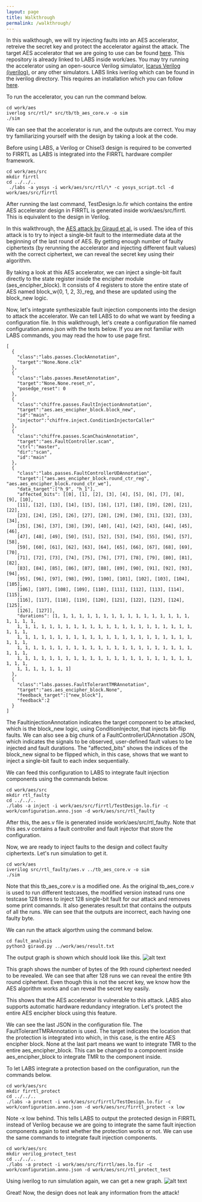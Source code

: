 ```yaml
---
layout: page
title: Walkthrough
permalink: /walkthrough/
---
```

In this walkthough, we will try injecting faults into an AES accelerator, retreive the secret key and protect the accelerator against the attack. The target AES accelerator that we are going to use can be found [here](https://github.com/secworks/aes). This repository is already linked to LABS inside work/aes. You may try running the accelerator using an open-source Verilog simulator, [Icarus Verilog (iverilog)](https://github.com/steveicarus/iverilog), or any other simulators. LABS links iverilog which can be found in the iverilog directory. This requires an installation which you can follow [here](https://iverilog.fandom.com/wiki/Installation_Guide).

To run the accelerator, you can run the command below.
```code
cd work/aes
iverlog src/rtl/* src/tb/tb_aes_core.v -o sim
./sim
```
We can see that the accelerator is run, and the outputs are correct. You may try familiarizing yourself with the design by taking a look at the code.

Before using LABS, a Verilog or Chisel3 design is required to be converted to FIRRTL as LABS is integrated into the FIRRTL hardware compiler framework.
```code
cd work/aes/src
mkdir firrtl
cd ../../..
 ./labs -a yosys -i work/aes/src/rtl/\* -c yosys_script.tcl -d work/aes/src/firrtl
```
After running the last command, TestDesign.lo.fir which contains the entire AES accelerator design in FIRRTL is generated inside work/aes/src/firrtl. This is equivalent to the design in Verilog.

In this walkthrough, the [AES attack by Giraud et al.](https://link.springer.com/chapter/10.1007/11506447_4) is used. The idea of this attack is to try to inject a single-bit fault to the intermediate data at the beginning of the last round of AES. By getting enough number of faulty ciphertexts (by rerunning the accelerator and injecting different fault values) with the correct ciphertext, we can reveal the secret key using their algorithm. 

By taking a look at this AES accelerator, we can inject a single-bit fault directly to the state register inside the encipher module (aes_encipher_block). It consists of 4 registers to store the entire state of AES named block_w{0, 1, 2, 3}_reg, and these are updated using the block_new logic.

Now, let's integrate synthesizable fault injection components into the design to attack the accelerator. We can tell LABS to do what we want by feeding a configuration file. In this walkthrough, let's create a configuration file named configuration.anno.json with the texts below. If you are not familiar with LABS commands, you may read the how to use page first. 

```code
[
  {
    "class":"labs.passes.ClockAnnotation",
    "target":"None.None.clk"
  },
  {
    "class":"labs.passes.ResetAnnotation",
    "target":"None.None.reset_n",
    "posedge_reset": 0
  },
  {
    "class":"chiffre.passes.FaultInjectionAnnotation",
    "target":"aes.aes_encipher_block.block_new",
    "id":"main",
    "injector":"chiffre.inject.ConditionInjectorCaller"
  },
  {
    "class":"chiffre.passes.ScanChainAnnotation",
    "target":"aes.FaultController.scan",
    "ctrl":"master",
    "dir":"scan",
    "id":"main"
  },
  {
    "class":"labs.passes.FaultControllerUDAnnotation",
    "target":["aes.aes_encipher_block.round_ctr_reg", "aes.aes_encipher_block.round_ctr_we"],
    "data_target":["h_9", "h_1"],
    "affected_bits": [[0], [1], [2], [3], [4], [5], [6], [7], [8], [9], [10],
    [11], [12], [13], [14], [15], [16], [17], [18], [19], [20], [21], [22],
    [23], [24], [25], [26], [27], [28], [29], [30], [31], [32], [33], [34],
    [35], [36], [37], [38], [39], [40], [41], [42], [43], [44], [45], [46],
    [47], [48], [49], [50], [51], [52], [53], [54], [55], [56], [57], [58],
    [59], [60], [61], [62], [63], [64], [65], [66], [67], [68], [69], [70],
    [71], [72], [73], [74], [75], [76], [77], [78], [79], [80], [81], [82],
    [83], [84], [85], [86], [87], [88], [89], [90], [91], [92], [93], [94],
    [95], [96], [97], [98], [99], [100], [101], [102], [103], [104], [105],
    [106], [107], [108], [109], [110], [111], [112], [113], [114], [115],
    [116], [117], [118], [119], [120], [121], [122], [123], [124], [125],
    [126], [127]],
    "durations": [1, 1, 1, 1, 1, 1, 1, 1, 1, 1, 1, 1, 1, 1, 1, 1, 1, 1, 1, 1, 1,
    1, 1, 1, 1, 1, 1, 1, 1, 1, 1, 1, 1, 1, 1, 1, 1, 1, 1, 1, 1, 1, 1, 1, 1, 1,
    1, 1, 1, 1, 1, 1, 1, 1, 1, 1, 1, 1, 1, 1, 1, 1, 1, 1, 1, 1, 1, 1, 1, 1, 1,
    1, 1, 1, 1, 1, 1, 1, 1, 1, 1, 1, 1, 1, 1, 1, 1, 1, 1, 1, 1, 1, 1, 1, 1, 1,
    1, 1, 1, 1, 1, 1, 1, 1, 1, 1, 1, 1, 1, 1, 1, 1, 1, 1, 1, 1, 1, 1, 1, 1, 1,
    1, 1, 1, 1, 1, 1, 1]
  },
  {
    "class":"labs.passes.FaultTolerantTMRAnnotation",
    "target":"aes.aes_encipher_block.None",
    "feedback_target":["new_block"],
    "feedback":2
  }
]
```

The FaultinjectionAnnotation indicates the target component to be attacked, which is the block_new logic, using ConditionInjector, that injects bit-flip faults. We can also see a big chunk of a FaultControllerUDAnnotation JSON, which indicates the signals to be observed, user-defined fault values to be injected and fault durations. The "affected_bits" shows the indices of the block_new signal to be flipped which, in this case, shows that we want to inject a single-bit fault to each index sequentially. 

We can feed this configuration to LABS to integrate fault injection components using the commands below.
```code
cd work/aes/src
mkdir rtl_faulty
cd ../../..
./labs -a inject -i work/aes/src/firrtl/TestDesign.lo.fir -c work/configuration.anno.json -d work/aes/src/rtl_faulty
```
After this, the aes.v file is generated inside work/aes/src/rtl_faulty. Note that this aes.v contains a fault controller and fault injector that store the configuration. 

Now, we are ready to inject faults to the design and collect faulty ciphertexts. Let's run simulation to get it.
```code
cd work/aes
iverilog src/rtl_faulty/aes.v ../tb_aes_core.v -o sim
./sim
```
Note that this tb_aes_core.v is a modified one. As the original tb_aes_core.v is used to run different testcases, the modified version instead runs one testcase 128 times to inject 128 single-bit fault for our attack and removes some print comannds. It also generates result.txt that contains the outputs of all the runs. We can see that the outputs are incorrect, each having one faulty byte.

We can run the attack algorthm using the command below.
```code
cd fault_analysis
python3 giraud.py ../work/aes/result.txt
```
The output graph is shown which should look like this.
![alt text](../images/result.png)

This graph shows the number of bytes of the 9th round ciphertext needed to be revealed. We can see that after 128 runs we can reveal the entire 9th round ciphertext. Even though this is not the secret key, we know how the AES algorithm works and can reveal the secret key easily.

This shows that the AES accelerator is vulnerable to this attack. LABS also supports automatic hardware redundancy integration. Let's protect the entire AES encipher block using this feature. 

We can see the last JSON in the configuration file. The FaultTolerantTMRAnnotation is used. The target indicates the location that the protection is integrated into which, in this case, is the entire AES encipher block. None at the last part means we want to integrate TMR to the entire aes_encipher_block. This can be changed to a component inside aes_encipher_block to integrate TMR to the component inside.

To let LABS integrate a protection based on the configuration, run the commands below.
```code
cd work/aes/src
mkdir firrtl_protect
cd ../../..
./labs -a protect -i work/aes/src/firrtl/TestDesign.lo.fir -c work/configuration.anno.json -d work/aes/src/firrtl_protect -x low
```

Note -x low behind. This tells LABS to output the protected design in FIRRTL instead of Verilog because we are going to integrate the same fault injection components again to test whether the protection works or not. We can use the same commands to integrate fault injection components.
```code
cd work/aes/src
mkdir verilog_protect_test
cd ../../..
./labs -a protect -i work/aes/src/firrtl/aes.lo.fir -c work/configuration.anno.json -d work/aes/src/rtl_protect_test
```

Using iverilog to run simulation again, we can get a new graph.
![alt text](../images/result_faulty.png)

Great! Now, the design does not leak any information from the attack!

<link href="https://maxcdn.bootstrapcdn.com/bootstrap/3.3.7/css/bootstrap.min.css" rel="stylesheet">
<script src="https://ajax.googleapis.com/ajax/libs/jquery/3.1.1/jquery.min.js"></script>
<script src="https://maxcdn.bootstrapcdn.com/bootstrap/3.3.7/js/bootstrap.min.js"></script>
